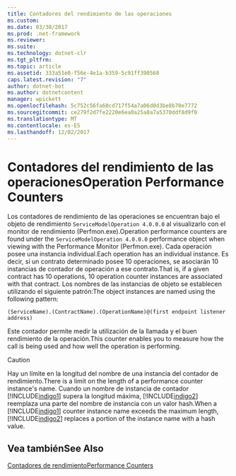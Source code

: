```yaml
---
title: Contadores del rendimiento de las operaciones
ms.custom: 
ms.date: 03/30/2017
ms.prod: .net-framework
ms.reviewer: 
ms.suite: 
ms.technology: dotnet-clr
ms.tgt_pltfrm: 
ms.topic: article
ms.assetid: 333a51e0-f56e-4e1a-b359-5c91ff390568
caps.latest.revision: "7"
author: dotnet-bot
ms.author: dotnetcontent
manager: wpickett
ms.openlocfilehash: 5c752c56fa60cd717f54a7a06d0d3be8b70e7772
ms.sourcegitcommit: ce279f2d7fe2220e6ea0a25a8a7a5370ddf8d9f0
ms.translationtype: MT
ms.contentlocale: es-ES
ms.lasthandoff: 12/02/2017
---
```

# <a name="operation-performance-counters"></a><span data-ttu-id="4a3d8-102">Contadores del rendimiento de las operaciones</span><span class="sxs-lookup"><span data-stu-id="4a3d8-102">Operation Performance Counters</span></span>
<span data-ttu-id="4a3d8-103">Los contadores de rendimiento de las operaciones se encuentran bajo el objeto de rendimiento `ServiceModelOperation 4.0.0.0` al visualizarlo con el monitor de rendimiento (Perfmon.exe).</span><span class="sxs-lookup"><span data-stu-id="4a3d8-103">Operation performance counters are found under the `ServiceModelOperation 4.0.0.0` performance object when viewing with the Performance Monitor (Perfmon.exe).</span></span> <span data-ttu-id="4a3d8-104">Cada operación posee una instancia individual.</span><span class="sxs-lookup"><span data-stu-id="4a3d8-104">Each operation has an individual instance.</span></span> <span data-ttu-id="4a3d8-105">Es decir, si un contrato determinado posee 10 operaciones, se asociarán 10 instancias de contador de operación a ese contrato.</span><span class="sxs-lookup"><span data-stu-id="4a3d8-105">That is, if a given contract has 10 operations, 10 operation counter instances are associated with that contract.</span></span> <span data-ttu-id="4a3d8-106">Los nombres de las instancias de objeto se establecen utilizando el siguiente patrón:</span><span class="sxs-lookup"><span data-stu-id="4a3d8-106">The object instances are named using the following pattern:</span></span>  
  
```  
(ServiceName).(ContractName).(OperationName)@(first endpoint listener address)  
```  
  
 <span data-ttu-id="4a3d8-107">Este contador permite medir la utilización de la llamada y el buen rendimiento de la operación.</span><span class="sxs-lookup"><span data-stu-id="4a3d8-107">This counter enables you to measure how the call is being used and how well the operation is performing.</span></span>  
  
> [!CAUTION]
>  <span data-ttu-id="4a3d8-108">Hay un límite en la longitud del nombre de una instancia del contador de rendimiento.</span><span class="sxs-lookup"><span data-stu-id="4a3d8-108">There is a limit on the length of a performance counter instance's name.</span></span> <span data-ttu-id="4a3d8-109">Cuando un nombre de instancia de contador [!INCLUDE[indigo1](../../../../../includes/indigo1-md.md)] supera la longitud máxima, [!INCLUDE[indigo2](../../../../../includes/indigo2-md.md)] reemplaza una parte del nombre de instancia con un valor hash.</span><span class="sxs-lookup"><span data-stu-id="4a3d8-109">When a [!INCLUDE[indigo1](../../../../../includes/indigo1-md.md)] counter instance name exceeds the maximum length, [!INCLUDE[indigo2](../../../../../includes/indigo2-md.md)] replaces a portion of the instance name with a hash value.</span></span>  
  
## <a name="see-also"></a><span data-ttu-id="4a3d8-110">Vea también</span><span class="sxs-lookup"><span data-stu-id="4a3d8-110">See Also</span></span>  
 [<span data-ttu-id="4a3d8-111">Contadores de rendimiento</span><span class="sxs-lookup"><span data-stu-id="4a3d8-111">Performance Counters</span></span>](../../../../../docs/framework/wcf/diagnostics/performance-counters/index.md)
